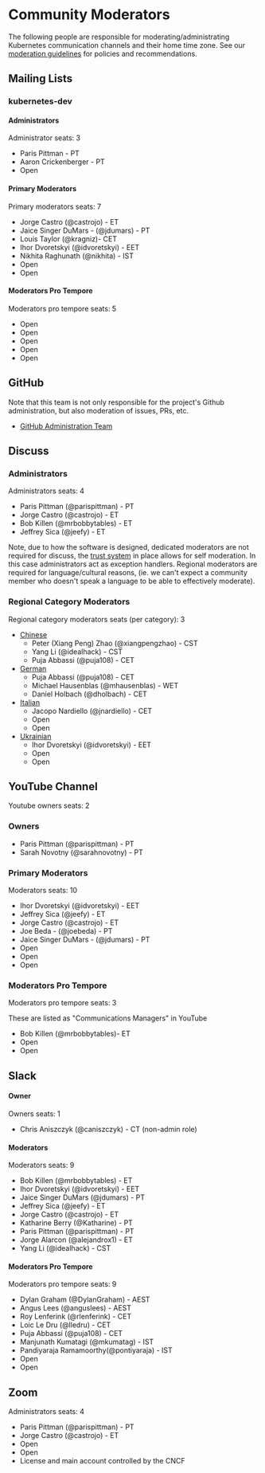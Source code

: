 # Community Moderators

The following people are responsible for moderating/administrating Kubernetes
communication channels and their home time zone. See our
[moderation guidelines] for policies and recommendations.

## Mailing Lists

### kubernetes-dev

#### Administrators

Administrator seats: 3

- Paris Pittman  - PT
- Aaron Crickenberger - PT
- Open

#### Primary Moderators

Primary moderators seats: 7

- Jorge Castro (@castrojo) - ET
- Jaice Singer DuMars - (@jdumars) - PT
- Louis Taylor (@kragniz)- CET
- Ihor Dvoretskyi (@idvoretskyi) - EET
- Nikhita Raghunath (@nikhita) - IST
- Open
- Open

#### Moderators Pro Tempore

Moderators pro tempore seats: 5

- Open
- Open
- Open
- Open
- Open

## GitHub

Note that this team is not only responsible for the project's Github
administration, but also moderation of issues, PRs, etc.

- [GitHub Administration Team]

## Discuss

### Administrators

Administrators seats: 4

- Paris Pittman (@parispittman) - PT
- Jorge Castro (@castrojo) - ET
- Bob Killen (@mrbobbytables) - ET
- Jeffrey Sica (@jeefy) - ET

Note, due to how the software is designed, dedicated moderators are not required
for discuss, the [trust system] in place allows for self moderation. In this
case administrators act as exception handlers. Regional moderators are required
for language/cultural reasons, (ie. we can't expect a community member who
doesn't speak a language to be able to effectively moderate).

### Regional Category Moderators

Regional category moderators seats (per category): 3

- [Chinese]
    - Peter (Xiang Peng) Zhao (@xiangpengzhao) - CST
    - Yang Li (@idealhack) - CST
    - Puja Abbassi (@puja108) - CET
- [German]
    - Puja Abbassi (@puja108) - CET
    - Michael Hausenblas (@mhausenblas) - WET
    - Daniel Holbach (@dholbach) - CET
- [Italian]
    - Jacopo Nardiello (@jnardiello) - CET
    - Open
    - Open
- [Ukrainian]
    - Ihor Dvoretskyi (@idvoretskyi) - EET
    - Open
    - Open

## YouTube Channel

Youtube owners seats: 2

### Owners

- Paris Pittman (@parispittman) - PT
- Sarah Novotny (@sarahnovotny) - PT

### Primary Moderators

Moderators seats: 10

- Ihor Dvoretskyi (@idvoretskyi) - EET
- Jeffrey Sica (@jeefy) - ET
- Jorge Castro (@castrojo) - ET
- Joe Beda - (@joebeda) - PT
- Jaice Singer DuMars - (@jdumars) - PT
- Open
- Open
- Open

### Moderators Pro Tempore

Moderators pro tempore seats: 3

These are listed as "Communications Managers" in YouTube

- Bob Killen (@mrbobbytables)- ET
- Open
- Open

## Slack

#### Owner

Owners seats: 1

- Chris Aniszczyk (@caniszczyk) - CT (non-admin role)

#### Moderators

Moderators seats: 9

- Bob Killen (@mrbobbytables) - ET
- Ihor Dvoretskyi (@idvoretskyi) - EET
- Jaice Singer DuMars (@jdumars) - PT
- Jeffrey Sica (@jeefy) - ET
- Jorge Castro (@castrojo) - ET
- Katharine Berry (@Katharine) - PT
- Paris Pittman (@parispittman) - PT
- Jorge Alarcon (@alejandrox1) - ET
- Yang Li (@idealhack) - CST

#### Moderators Pro Tempore

Moderators pro tempore seats: 9

- Dylan Graham (@DylanGraham) - AEST
- Angus Lees (@anguslees) - AEST
- Roy Lenferink (@rlenferink) - CET
- Loic Le Dru (@lledru) - CET
- Puja Abbassi (@puja108) - CET
- Manjunath Kumatagi (@mkumatag) - IST
- Pandiyaraja Ramamoorthy(@pontiyaraja) - IST
- Open
- Open

## Zoom

Administrators seats: 4

- Paris Pittman (@parispittman) - PT
- Jorge Castro (@castrojo) - ET
- Open
- Open
- License and main account controlled by the CNCF

[moderation guidelines]: ./moderation.md
[GitHub Administration Team]: https://git.k8s.io/community/github-management#github-administration-team
[trust system]: https://blog.discourse.org/2018/06/understanding-discourse-trust-levels/
[Chinese]: https://discuss.kubernetes.io/t/about-the-chinese-category/2881
[German]: https://discuss.kubernetes.io/t/about-the-german-category/3152
[Italian]: https://discuss.kubernetes.io/t/about-the-italian-category/2917/2
[Ukrainian]: https://discuss.kubernetes.io/t/about-the-ukrainian-category/2916

